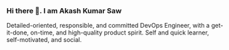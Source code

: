 ### Hi there 👋. I am Akash Kumar Saw ###

Detailed-oriented, responsible, and committed DevOps Engineer, with a get-it-done, on-time, and high-quality product spirit. Self and quick learner, self-motivated, and social.

<!--


- 🔭 I’m currently working on ...
- 🌱 I’m currently learning ...
- 👯 I’m looking to collaborate on ...
- 🤔 I’m looking for help with ...
- 💬 Ask me about ...
- 📫 How to reach me: ...
- 😄 Pronouns: ...
- ⚡ Fun fact: ...
-->

